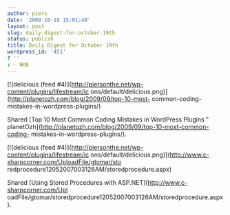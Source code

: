```yaml
---
author: piers
date: '2009-10-19 15:01:48'
layout: post
slug: daily-digest-for-october-19th
status: publish
title: Daily Digest for October 19th
wordpress_id: '451'
? ''
: - Web
---
```


[![delicious (feed #4)](http://piersonthe.net/wp-content/plugins/lifestream/ic
ons/default/delicious.png)](http://planetozh.com/blog/2009/09/top-10-most-
common-coding-mistakes-in-wordpress-plugins/)

Shared [Top 10 Most Common Coding Mistakes in WordPress Plugins "
planetOzh](http://planetozh.com/blog/2009/09/top-10-most-common-coding-
mistakes-in-wordpress-plugins/).

[![delicious (feed #4)](http://piersonthe.net/wp-content/plugins/lifestream/ic
ons/default/delicious.png)](http://www.c-sharpcorner.com/UploadFile/gtomar/sto
redprocedure12052007003126AM/storedprocedure.aspx)

Shared [Using Stored Procedures with ASP.NET](http://www.c-sharpcorner.com/Upl
oadFile/gtomar/storedprocedure12052007003126AM/storedprocedure.aspx).

